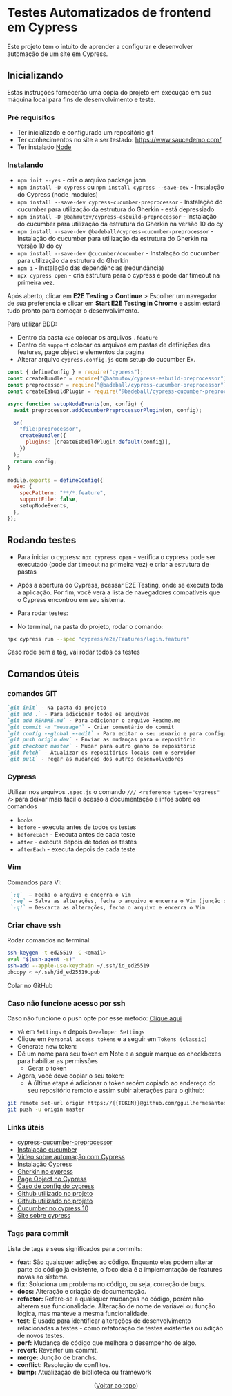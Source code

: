 <a name="readme-top"></a>
# Testes Automatizados de frontend em Cypress

Este projeto tem o intuito de aprender a configurar e desenvolver automação de um site em Cypress.

## Inicializando

Estas instruções fornecerão uma cópia do projeto em execução em sua máquina local para fins de desenvolvimento e teste.

### Pré requisitos

* Ter inicializado e configurado um repositório git
* Ter conhecimentos no site a ser testado: https://www.saucedemo.com/
* Ter instalado [Node](https://nodejs.org/en/download/)

### Instalando

* `npm init --yes` - cria o arquivo package.json 
* `npm install -D cypress` ou `npm install cypress --save-dev` - Instalação do Cypress (node_modules)
* `npm install --save-dev cypress-cucumber-preprocessor` - Instalação do cucumber para utilização da estrutura do Gherkin - está depressiado
* `npm install -D @bahmutov/cypress-esbuild-preprocessor` - Instalação do cucumber para utilização da estrutura do Gherkin na versão 10 do cy
* `npm install --save-dev @badeball/cypress-cucumber-preprocessor` - Instalação do cucumber para utilização da estrutura do Gherkin na versão 10 do cy
* `npm install --save-dev @cucumber/cucumber` - Instalação do cucumber para utilização da estrutura do Gherkin
* `npm i` - Instalação das dependências (redundância) 
* `npx cypress open` - cria estrutura para o cypress e pode dar timeout na primeira vez.

Após aberto, clicar em **E2E Testing** > **Continue** > Escolher um navegador de sua preferencia e clicar em **Start E2E Testing in Chrome** e assim estará tudo pronto para começar o desenvolvimento.

Para utilizar BDD:

* Dentro da pasta `e2e` colocar os arquivos `.feature`
* Dentro de `support` colocar os arquivos em pastas de definições das features, page object e elementos da pagina 
* Alterar arquivo `cypress.config.js` com setup do cucumber
Ex.
```js
const { defineConfig } = require("cypress");
const createBundler = require("@bahmutov/cypress-esbuild-preprocessor");
const preprocessor = require("@badeball/cypress-cucumber-preprocessor");
const createEsbuildPlugin = require("@badeball/cypress-cucumber-preprocessor/esbuild");

async function setupNodeEvents(on, config) {
  await preprocessor.addCucumberPreprocessorPlugin(on, config);

  on(
    "file:preprocessor",
    createBundler({
      plugins: [createEsbuildPlugin.default(config)],
    })
  );
  return config;
}

module.exports = defineConfig({
  e2e: {
    specPattern: "**/*.feature",
    supportFile: false,
    setupNodeEvents,
  },
});
```

## Rodando testes

* Para iniciar o cypress:
`npx cypress open` - verifica o cypress pode ser executado (pode dar timeout na primeira vez) e criar a estrutura de pastas

* Após a abertura do Cypress, acessar E2E Testing, onde se executa toda a aplicação. Por fim, você verá a lista de navegadores compatíveis que o Cypress encontrou em seu sistema.

* Para rodar testes:
* No terminal, na pasta do projeto, rodar o comando:
```sh
npx cypress run --spec "cypress/e2e/Features/login.feature"
```
Caso rode sem a tag, vai rodar todos os testes

## Comandos úteis

### comandos GIT

```markdown
`git init` - Na pasta do projeto
`git add .` - Para adicionar todos os arquivos
`git add README.md` - Para adicionar o arquivo Readme.me
`git commit -m "message"` - Criar comentário do commit
`git config --global --edit` - Para editar o seu usuario e para configurar o repositório
`git push origin dev` - Enviar as mudanças para o repositório
`git checkout master` - Mudar para outro ganho do repositório
`git fetch` - Atualizar os repositórios locais com o servidor
`git pull` - Pegar as mudanças dos outros desenvolvedores
```

### Cypress

Utilizar nos arquivos `.spec.js` o comando `/// <reference types="cypress" />` para deixar mais facil o acesso à documentação e infos sobre os comandos
* `hooks`
* `before` - executa antes de todos os testes
* `beforeEach` - Executa antes de cada teste
* `after` - executa depois de todos os testes
* `afterEach` - executa depois de cada teste

### Vim
Comandos para Vi:
```markdown
 `:q`  – Fecha o arquivo e encerra o Vim
 `:wq` – Salva as alterações, fecha o arquivo e encerra o Vim (junção dos comandos :w, que salva o arquivo, e :q para sair)
 `:q!` – Descarta as alterações, fecha o arquivo e encerra o Vim
```

### Criar chave ssh

Rodar comandos no terminal:
```sh
ssh-keygen -t ed25519 -C <email>
eval "$(ssh-agent -s)"
ssh-add --apple-use-keychain ~/.ssh/id_ed25519
pbcopy < ~/.ssh/id_ed25519.pub
```
Colar no GitHub

### Caso não funcione acesso por ssh

Caso não funcione o push opte por esse metodo: [Clique aqui](https://www.doaction.com.br/en/blog/como-corrigir-o-erro-support-for-password-authentication-was-removed-please-use-a-personal-access-token-instead)

* vá em `Settings` e depois `Developer Settings`
* Clique em `Personal access tokens` e a seguir em `Tokens (classic)`
* Generate new token:
* Dê um nome para seu token em Note e a seguir marque os checkboxes para habilitar as permissões
  - Gerar o token
* Agora, você deve copiar o seu token:
  - A última etapa é adicionar o token recém copiado ao endereço do seu repositório remoto e assim subir alterações para o github:
```sh
git remote set-url origin https://{{TOKEN}}@github.com/gguilhermesantos/Testes_Automatizados_Cypress
git push -u origin master
```

### Links úteis
* [cypress-cucumber-preprocessor](https://github.com/badeball/cypress-cucumber-preprocessor)
* [Instalação cucumber](https://cucumber.io/docs/installation/javascript/)
* [Vídeo sobre automação com Cypress](https://lnkd.in/dA6yqm5M)
* [Instalação Cypress](https://docs.cypress.io/guides/getting-started/installing-cypress)
* [Gherkin no cypress](https://dev.to/leading-edje/using-gherkin-with-your-cypress-tests-4p20)
* [Page Object no Cypress](https://dev.to/leading-edje/using-page-objects-in-cypress-co9)
* [Caso de config do cypress](https://dev.to/kailashpathak7/how-to-integrate-bdd-cucumber-in-cypress-10-50ef)
* [Github utilizado no projeto](https://github.com/bahmutov/cypress-esbuild-preprocessor)
* [Github utilizado no projeto](https://github.com/badeball/cypress-cucumber-preprocessor)
* [Cucumber no cypress 10](https://dev.to/kailashpathak7/how-to-integrate-bdd-cucumber-in-cypress-10-50ef)
* [Site sobre cypress](https://talkingabouttesting.com/)

### Tags para commit
Lista de tags e seus significados para commits:

* **feat:** São quaisquer adições ao código. Enquanto elas podem alterar parte do código já existente, o foco dela é a implementação de features novas ao sistema.
* **fix:** Soluciona um problema no código, ou seja, correção de bugs.
* **docs:** Alteração e criação de documentação.
* **refactor:** Refere-se a quaisquer mudanças no código, porém não alterem sua funcionalidade. Alteração de nome de variável ou função lógica, mas manteve a mesma funcionalidade.
* **test:** É usado para identificar alterações de desenvolvimento relacionadas a testes - como refatoração de testes existentes ou adição de novos testes.
* **perf:** Mudança de código que melhora o desempenho de algo.
* **revert:** Reverter um commit.
* **merge:** Junção de branchs.
* **conflict:** Resolução de conflitos.
* **bump:** Atualização de biblioteca ou framework

<p align="center">(<a href="#readme-top">Voltar ao topo</a>)</p>